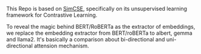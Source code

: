 This Repo is based on [SimCSE](https://github.com/princeton-nlp/SimCSE), specifically on its unsupervised learning framework for Contrastive Learning.

To reveal the magic behind BERT/RoBERTa as the extractor of embeddings, we replace the embedding extractor from BERT/roBERTa to albert, gemma and llama2. It's basically a comparison about bi-directional and uni-directional attension mechanism.